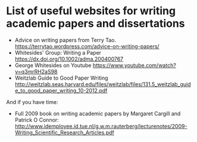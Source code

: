 # List of useful websites for writing academic papers and dissertations

* Advice on writing papers from Terry Tao.
https://terrytao.wordpress.com/advice-on-writing-papers/
* Whitesides' Group: Writing a Paper https://dx.doi.org/10.1002/adma.200400767
* George Whitesides on Youtube https://www.youtube.com/watch?v=q3mrRH2aS98
* Weitzlab Guide to Good Paper Writing http://weitzlab.seas.harvard.edu/files/weitzlab/files/131.5_weitzlab_guide_to_good_paper_writing_10-2012.pdf

And if you have time:
* Full 2009 book on writing academic papers by Margaret Cargill and Patrick O Connor: http://www.idemployee.id.tue.nl/g.w.m.rauterberg/lecturenotes/2009-Writing_Scientific_Research_Articles.pdf
